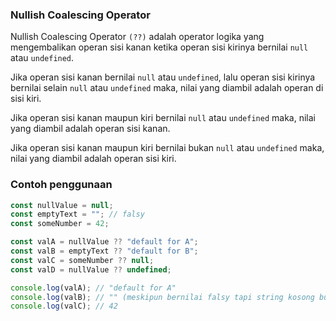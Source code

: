 ### Nullish Coalescing Operator

Nullish Coalescing Operator `(??)` adalah operator logika yang mengembalikan operan sisi kanan ketika operan sisi kirinya bernilai `null` atau `undefined`.

Jika operan sisi kanan bernilai `null` atau `undefined`, lalu operan sisi kirinya bernilai selain `null` atau `undefined` maka, nilai yang diambil adalah operan di sisi kiri.

Jika operan sisi kanan maupun kiri bernilai `null` atau `undefined` maka, nilai yang diambil adalah operan sisi kanan.

Jika operan sisi kanan maupun kiri bernilai bukan `null` atau `undefined` maka, nilai yang diambil adalah operan sisi kiri.

### Contoh penggunaan

```js
const nullValue = null;
const emptyText = ""; // falsy
const someNumber = 42;

const valA = nullValue ?? "default for A";
const valB = emptyText ?? "default for B";
const valC = someNumber ?? null;
const valD = nullValue ?? undefined;

console.log(valA); // "default for A"
console.log(valB); // "" (meskipun bernilai falsy tapi string kosong bukan null atau undefined)
console.log(valC); // 42
```
